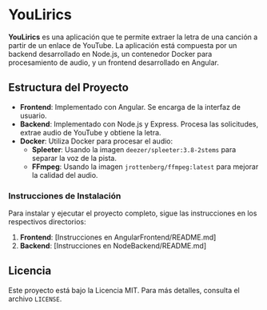 # YouLirics

**YouLirics** es una aplicación que te permite extraer la letra de una canción a partir de un enlace de YouTube. La aplicación está compuesta por un backend desarrollado en Node.js, un contenedor Docker para procesamiento de audio, y un frontend desarrollado en Angular.

## Estructura del Proyecto

- **Frontend**: Implementado con Angular. Se encarga de la interfaz de usuario.
- **Backend**: Implementado con Node.js y Express. Procesa las solicitudes, extrae audio de YouTube y obtiene la letra.
- **Docker**: Utiliza Docker para procesar el audio:
  - **Spleeter**: Usando la imagen `deezer/spleeter:3.8-2stems` para separar la voz de la pista.
  - **FFmpeg**: Usando la imagen `jrottenberg/ffmpeg:latest` para mejorar la calidad del audio.

### Instrucciones de Instalación

Para instalar y ejecutar el proyecto completo, sigue las instrucciones en los respectivos directorios:

1. **Frontend**: [Instrucciones en AngularFrontend/README.md]
2. **Backend**: [Instrucciones en NodeBackend/README.md]

## Licencia

Este proyecto está bajo la Licencia MIT. Para más detalles, consulta el archivo `LICENSE`.

